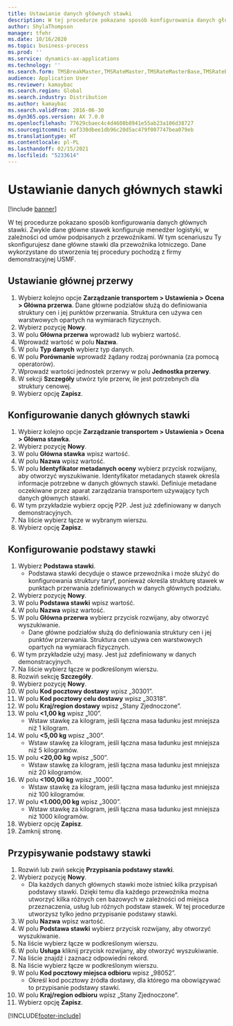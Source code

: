 ```yaml
---
title: Ustawianie danych głównych stawki
description: W tej procedurze pokazano sposób konfigurowania danych głównych stawki.
author: ShylaThompson
manager: tfehr
ms.date: 10/16/2020
ms.topic: business-process
ms.prod: ''
ms.service: dynamics-ax-applications
ms.technology: ''
ms.search.form: TMSBreakMaster,TMSRateMaster,TMSRateMasterBase,TMSRateBaseType, TMSRouteWorkbench
audience: Application User
ms.reviewer: kamaybac
ms.search.region: Global
ms.search.industry: Distribution
ms.author: kamaybac
ms.search.validFrom: 2016-06-30
ms.dyn365.ops.version: AX 7.0.0
ms.openlocfilehash: 77629cbaec4c4d4608b8941e55ab23a106d38727
ms.sourcegitcommit: eaf330dbee1db96c20d5ac479f007747bea079eb
ms.translationtype: HT
ms.contentlocale: pl-PL
ms.lasthandoff: 02/15/2021
ms.locfileid: "5233614"
---
```

# <a name="set-up-rate-masters"></a>Ustawianie danych głównych stawki

[!include [banner](../../includes/banner.md)]

W tej procedurze pokazano sposób konfigurowania danych głównych stawki. Zwykle dane główne stawek konfiguruje menedżer logistyki, w zależności od umów podpisanych z przewoźnikami. W tym scenariuszu Ty skonfigurujesz dane główne stawki dla przewoźnika lotniczego. Dane wykorzystane do stworzenia tej procedury pochodzą z firmy demonstracyjnej USMF.

## <a name="set-up-break-master"></a>Ustawianie głównej przerwy

1. Wybierz kolejno opcje **Zarządzanie transportem > Ustawienia > Ocena > Główna przerwa**. Dane główne podziałów służą do definiowania struktury cen i jej punktów przerwania. Struktura cen używa cen warstwowych opartych na wymiarach fizycznych.  
1. Wybierz pozycję **Nowy**.
1. W polu **Główna przerwa** wprowadź lub wybierz wartość.
1. Wprowadź wartość w polu **Nazwa**.
1. W polu **Typ danych** wybierz typ danych.
1. W polu **Porównanie** wprowadź żądany rodzaj porównania (za pomocą operatorów).
1. Wprowadź wartości jednostek przerwy w polu **Jednostka przerwy**.
1. W sekcji **Szczegóły** utwórz tyle przerw, ile jest potrzebnych dla struktury cenowej.
1. Wybierz opcję **Zapisz**.

## <a name="set-up-rate-master"></a>Konfigurowanie danych głównych stawki

1. Wybierz kolejno opcje **Zarządzanie transportem > Ustawienia > Ocena > Główna stawka**.
1. Wybierz pozycję **Nowy**.
1. W polu **Główna stawka** wpisz wartość.
1. W polu **Nazwa** wpisz wartość.
1. W polu **Identyfikator metadanych oceny** wybierz przycisk rozwijany, aby otworzyć wyszukiwanie. Identyfikator metadanych stawek określa informacje potrzebne w danych głównych stawki. Definiuje metadane oczekiwane przez aparat zarządzania transportem używający tych danych głównych stawki.  
1. W tym przykładzie wybierz opcję P2P. Jest już zdefiniowany w danych demonstracyjnych.
1. Na liście wybierz łącze w wybranym wierszu.
1. Wybierz opcję **Zapisz**.

## <a name="set-up-rate-base"></a>Konfigurowanie podstawy stawki

1. Wybierz **Podstawa stawki**.
    * Podstawa stawki decyduje o stawce przewoźnika i może służyć do konfigurowania struktury taryf, ponieważ określa strukturę stawek w punktach przerwania zdefiniowanych w danych głównych podziału.  
2. Wybierz pozycję **Nowy**.
3. W polu **Podstawa stawki** wpisz wartość.
4. W polu **Nazwa** wpisz wartość.
5. W polu **Główna przerwa** wybierz przycisk rozwijany, aby otworzyć wyszukiwanie.
    * Dane główne podziałów służą do definiowania struktury cen i jej punktów przerwania. Struktura cen używa cen warstwowych opartych na wymiarach fizycznych.  
6. W tym przykładzie użyj masy. Jest już zdefiniowany w danych demonstracyjnych.
7. Na liście wybierz łącze w podkreślonym wierszu.
8. Rozwiń sekcję **Szczegóły**.
9. Wybierz pozycję **Nowy**.
10. W polu **Kod pocztowy dostawy** wpisz „30301”.
11. W polu **Kod pocztowy celu dostawy** wpisz „30318”.
12. W polu **Kraj/region dostawy** wpisz „Stany Zjednoczone”.
13. W polu **<1,00 kg** wpisz „100”.
    * Wstaw stawkę za kilogram, jeśli łączna masa ładunku jest mniejsza niż 1 kilogram.  
14. W polu **<5,00 kg** wpisz „300”.
    * Wstaw stawkę za kilogram, jeśli łączna masa ładunku jest mniejsza niż 5 kilogramów.  
15. W polu **<20,00 kg** wpisz „500”.
    * Wstaw stawkę za kilogram, jeśli łączna masa ładunku jest mniejsza niż 20 kilogramów.  
16. W polu **<100,00 kg** wpisz „1000”.
    * Wstaw stawkę za kilogram, jeśli łączna masa ładunku jest mniejsza niż 100 kilogramów.  
17. W polu **<1.000,00 kg** wpisz „3000”.
    * Wstaw stawkę za kilogram, jeśli łączna masa ładunku jest mniejsza niż 1000 kilogramów.  
18. Wybierz opcję **Zapisz**.
19. Zamknij stronę.

## <a name="assign-rate-base"></a>Przypisywanie podstawy stawki

1. Rozwiń lub zwiń sekcję **Przypisania podstawy stawki**.
2. Wybierz pozycję **Nowy**.
    * Dla każdych danych głównych stawki może istnieć kilka przypisań podstawy stawki. Dzięki temu dla każdego przewoźnika można utworzyć kilka różnych cen bazowych w zależności od miejsca przeznaczenia, usług lub różnych podstaw stawek. W tej procedurze utworzysz tylko jedno przypisanie podstawy stawki.  
3. W polu **Nazwa** wpisz wartość.
4. W polu **Podstawa stawki** wybierz przycisk rozwijany, aby otworzyć wyszukiwanie.
5. Na liście wybierz łącze w podkreślonym wierszu.
6. W polu **Usługa** kliknij przycisk rozwijany, aby otworzyć wyszukiwanie.
7. Na liście znajdź i zaznacz odpowiedni rekord.
8. Na liście wybierz łącze w podkreślonym wierszu.
9. W polu **Kod pocztowy miejsca odbioru** wpisz „98052”.
    * Określ kod pocztowy źródła dostawy, dla którego ma obowiązywać to przypisanie podstawy stawki.
10. W polu **Kraj/region odbioru** wpisz „Stany Zjednoczone”.
11. Wybierz opcję **Zapisz**.


[!INCLUDE[footer-include](../../../includes/footer-banner.md)]